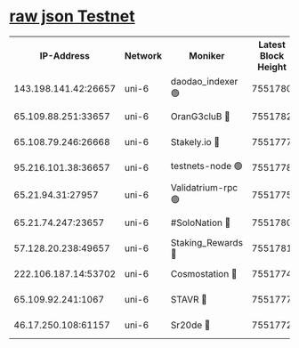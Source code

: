 [raw json Testnet](https://rpc-check.junot.stavr.tech/junot/rpc-junot-result.json)
=


<table><tr><th>IP-Address</th><th>Network</th><th>Moniker</th><th>Latest Block Height</th><th>Earliest Block Height</th><th>Catching Up</th><th>Tx Index</th><th>Voting Power</th><th>Scan Time</th></tr><tr><td>143.198.141.42:26657</td><td>uni-6</td><td>daodao_indexer 🟢</td><td>7551780</td><td>1</td><td>False</td><td>off</td><td>0</td><td>2024-01-31T13:37:24.447061242UTC</td></tr><tr><td>65.109.88.251:33657</td><td>uni-6</td><td>OranG3cluB 🔴</td><td>7551782</td><td>1138541</td><td>False</td><td>on</td><td>11</td><td>2024-01-31T13:37:29.148450839UTC</td></tr><tr><td>65.108.79.246:26668</td><td>uni-6</td><td>Stakely.io 🔴</td><td>7551777</td><td>1570872</td><td>False</td><td>on</td><td>1691887</td><td>2024-01-31T13:37:14.710163855UTC</td></tr><tr><td>95.216.101.38:36657</td><td>uni-6</td><td>testnets-node 🟢</td><td>7551778</td><td>1615130</td><td>False</td><td>on</td><td>0</td><td>2024-01-31T13:37:17.077662225UTC</td></tr><tr><td>65.21.94.31:27957</td><td>uni-6</td><td>Validatrium-rpc 🟢</td><td>7551775</td><td>2943363</td><td>False</td><td>on</td><td>0</td><td>2024-01-31T13:37:09.877492057UTC</td></tr><tr><td>65.21.74.247:23657</td><td>uni-6</td><td>#SoloNation 🔴</td><td>7551780</td><td>5208001</td><td>False</td><td>on</td><td>112</td><td>2024-01-31T13:37:23.595412900UTC</td></tr><tr><td>57.128.20.238:49657</td><td>uni-6</td><td>Staking_Rewards 🔴</td><td>7551781</td><td>6514618</td><td>False</td><td>on</td><td>1008</td><td>2024-01-31T13:37:24.703056191UTC</td></tr><tr><td>222.106.187.14:53702</td><td>uni-6</td><td>Cosmostation 🔴</td><td>7551774</td><td>7473037</td><td>False</td><td>on</td><td>109003</td><td>2024-01-31T13:37:07.433135289UTC</td></tr><tr><td>65.109.92.241:1067</td><td>uni-6</td><td>STAVR 🔴</td><td>7551777</td><td>7502372</td><td>False</td><td>on</td><td>6054</td><td>2024-01-31T13:37:14.323907524UTC</td></tr><tr><td>46.17.250.108:61157</td><td>uni-6</td><td>Sr20de 🔴</td><td>7551772</td><td>7533733</td><td>False</td><td>on</td><td>37</td><td>2024-01-31T13:37:01.936996836UTC</td></tr></table>